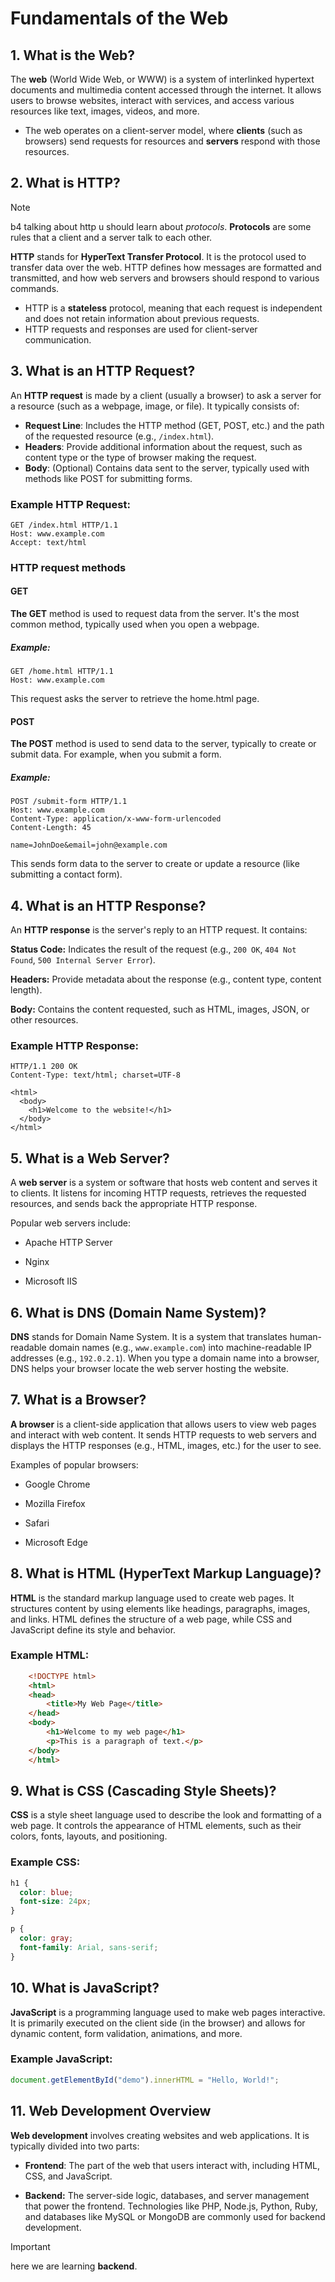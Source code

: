 # Fundamentals of the Web

## 1. What is the Web?

The **web** (World Wide Web, or WWW) is a system of interlinked hypertext documents and multimedia content accessed through the internet. It allows users to browse websites, interact with services, and access various resources like text, images, videos, and more.

- The web operates on a client-server model, where **clients** (such as browsers) send requests for resources and **servers** respond with those resources.

## 2. What is HTTP?
> [!NOTE]
> b4 talking about http u should learn about *protocols*. **Protocols** are some rules that a client and a server talk to each other.


**HTTP** stands for **HyperText Transfer Protocol**. It is the protocol used to transfer data over the web. HTTP defines how messages are formatted and transmitted, and how web servers and browsers should respond to various commands.

- HTTP is a **stateless** protocol, meaning that each request is independent and does not retain information about previous requests.
- HTTP requests and responses are used for client-server communication.

## 3. What is an HTTP Request?

An **HTTP request** is made by a client (usually a browser) to ask a server for a resource (such as a webpage, image, or file). It typically consists of:

- **Request Line**: Includes the HTTP method (GET, POST, etc.) and the path of the requested resource (e.g., `/index.html`).
- **Headers**: Provide additional information about the request, such as content type or the type of browser making the request.
- **Body**: (Optional) Contains data sent to the server, typically used with methods like POST for submitting forms.

### Example HTTP Request:
```http
GET /index.html HTTP/1.1
Host: www.example.com
Accept: text/html
```
### HTTP request methods

#### GET
**The GET** method is used to request data from the server. It's the most common method, typically used when you open a webpage.

##### Example:
```http
GET /home.html HTTP/1.1
Host: www.example.com
```
This request asks the server to retrieve the home.html page.

#### POST
**The POST** method is used to send data to the server, typically to create or submit data. For example, when you submit a form.

##### Example:
```http
POST /submit-form HTTP/1.1
Host: www.example.com
Content-Type: application/x-www-form-urlencoded
Content-Length: 45

name=JohnDoe&email=john@example.com
```
This sends form data to the server to create or update a resource (like submitting a contact form).

## 4. What is an HTTP Response?
An **HTTP response** is the server's reply to an HTTP request. It contains:

**Status Code:** Indicates the result of the request (e.g., `200 OK`, `404 Not Found`, `500 Internal Server Error`).

**Headers:** Provide metadata about the response (e.g., content type, content length).


**Body:** Contains the content requested, such as HTML, images, JSON, or other resources.

### Example HTTP Response:
```http
HTTP/1.1 200 OK
Content-Type: text/html; charset=UTF-8

<html>
  <body>
    <h1>Welcome to the website!</h1>
  </body>
</html>
```
## 5. What is a Web Server?
A **web server** is a system or software that hosts web content and serves it to clients. It listens for incoming HTTP requests, retrieves the requested resources, and sends back the appropriate HTTP response.

Popular web servers include:

- Apache HTTP Server

- Nginx

- Microsoft IIS

## 6. What is DNS (Domain Name System)?
**DNS** stands for Domain Name System. It is a system that translates human-readable domain names (e.g., `www.example.com`) into machine-readable IP addresses (e.g., `192.0.2.1`). When you type a domain name into a browser, DNS helps your browser locate the web server hosting the website.

## 7. What is a Browser?
**A browser** is a client-side application that allows users to view web pages and interact with web content. It sends HTTP requests to web servers and displays the HTTP responses (e.g., HTML, images, etc.) for the user to see.

Examples of popular browsers:

- Google Chrome

- Mozilla Firefox

- Safari

- Microsoft Edge

## 8. What is HTML (HyperText Markup Language)?
**HTML** is the standard markup language used to create web pages. It structures content by using elements like headings, paragraphs, images, and links. HTML defines the structure of a web page, while CSS and JavaScript define its style and behavior.

### Example HTML:
```html
    <!DOCTYPE html>
    <html>
    <head>
        <title>My Web Page</title>
    </head>
    <body>
        <h1>Welcome to my web page</h1>
        <p>This is a paragraph of text.</p>
    </body>
    </html>
```

## 9. What is CSS (Cascading Style Sheets)?
**CSS** is a style sheet language used to describe the look and formatting of a web page. It controls the appearance of HTML elements, such as their colors, fonts, layouts, and positioning.

### Example CSS:
```css
h1 {
  color: blue;
  font-size: 24px;
}

p {
  color: gray;
  font-family: Arial, sans-serif;
}
```

## 10. What is JavaScript?
**JavaScript** is a programming language used to make web pages interactive. It is primarily executed on the client side (in the browser) and allows for dynamic content, form validation, animations, and more.

### Example JavaScript:
```js
document.getElementById("demo").innerHTML = "Hello, World!";
```
## 11. Web Development Overview
**Web development** involves creating websites and web applications. It is typically divided into two parts:

- **Frontend**: The part of the web that users interact with, including HTML, CSS, and JavaScript.

- **Backend:** The server-side logic, databases, and server management that power the frontend. Technologies like PHP, Node.js, Python, Ruby, and databases like MySQL or MongoDB are commonly used for backend development.

> [!IMPORTANT]
> here we are learning **backend**.